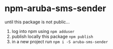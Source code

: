 # npm-aruba-sms-sender

until this package is not public...

1. log into npm using `npm adduser`
2. publish locally this package `npm publish`
3. in a new project run `npm i -S aruba-sms-sender`